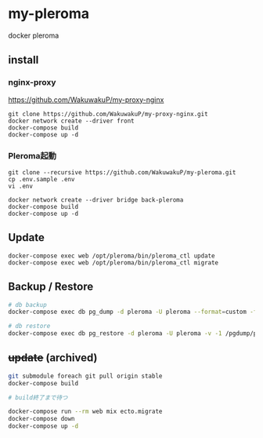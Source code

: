 # my-pleroma

docker pleroma

## install

### nginx-proxy

<https://github.com/WakuwakuP/my-proxy-nginx>

```shell
git clone https://github.com/WakuwakuP/my-proxy-nginx.git
docker network create --driver front
docker-compose build
docker-compose up -d
```

### Pleroma起動

```shell
git clone --recursive https://github.com/WakuwakuP/my-pleroma.git
cp .env.sample .env
vi .env
```

```shell
docker network create --driver bridge back-pleroma
docker-compose build
docker-compose up -d
```

## Update

```shell
docker-compose exec web /opt/pleroma/bin/pleroma_ctl update
docker-compose exec web /opt/pleroma/bin/pleroma_ctl migrate
```

## Backup / Restore

```sh
# db backup
docker-compose exec db pg_dump -d pleroma -U pleroma --format=custom -f /pgdump/pleroma.pgdump

# db restore
docker-compose exec db pg_restore -d pleroma -U pleroma -v -1 /pgdump/pleroma.pgdump
```

## ~~update~~ (archived)

```sh
git submodule foreach git pull origin stable
docker-compose build

# build終了まで待つ

docker-compose run --rm web mix ecto.migrate
docker-compose down
docker-compose up -d
```
